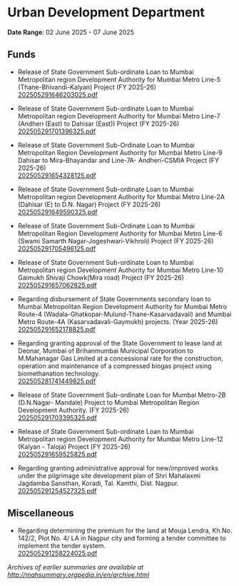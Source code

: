 # Urban Development Department

**Date Range**: 02 June 2025 - 07 June 2025


## Funds
- Release of State Government Sub-ordinate Loan to Mumbai Metropolitan region Development Authority for Mumbai Metro Line-5 (Thane-Bhivandi-Kalyan) Project (FY 2025-26)\
  [202505291646203025.pdf](https://gr.maharashtra.gov.in/Site/Upload/Government%20Resolutions/English/202505291646203025.pdf)

- Release of State Government Sub-ordinate Loan to Mumbai Metropolitan region Development Authority for Mumbai Metro Line-7 (Andheri (East) to Dahisar (East)) Project (FY 2025-26)\
  [202505291701396325.pdf](https://gr.maharashtra.gov.in/Site/Upload/Government%20Resolutions/English/202505291701396325.pdf)

- Release of State Government Sub-Ordinate Loan to Mumbai Metropolitan Region Development Authority for Mumbai Metro Line-9 Dahisar to Mira-Bhayandar and Line-7A- Andheri-CSMIA Project (FY 2025-26)\
  [202505291654328125.pdf](https://gr.maharashtra.gov.in/Site/Upload/Government%20Resolutions/English/202505291654328125.pdf)

- Release of State Government Sub-ordinate Loan to Mumbai Metropolitan region Development Authority for Mumbai Metro Line-2A (Dahisar (E) to D.N. Nagar) Project (FY 2025-26)\
  [202505291649590325.pdf](https://gr.maharashtra.gov.in/Site/Upload/Government%20Resolutions/English/202505291649590325.pdf)

- Release of State Government Sub-Ordinate Loan to Mumbai Metropolitan Region Development Authority for Mumbai Metro Line-6 (Swami Samarth Nagar-Jogeshwari-Vikhroli) Project (FY 2025-26)\
  [202505291705496125.pdf](https://gr.maharashtra.gov.in/Site/Upload/Government%20Resolutions/English/202505291705496125.pdf)

- Release of State Government Sub-ordinate Loan to Mumbai Metropolitan region Development Authority for Mumbai Metro Line-10 Gaimukh  Shivaji Chowk(Mira road) Project (FY 2025-26)\
  [202505291657062825.pdf](https://gr.maharashtra.gov.in/Site/Upload/Government%20Resolutions/English/202505291657062825.pdf)

- Regarding disbursement of State Governments secondary loan to Mumbai Metropolitan Region Development Authority for Mumbai Metro Route-4 (Wadala-Ghatkopar-Mulund-Thane-Kasarvadavali) and Mumbai Metro Route-4A (Kasarvadavali-Gaymukh) projects. (Year 2025-26)\
  [202505291652178825.pdf](https://gr.maharashtra.gov.in/Site/Upload/Government%20Resolutions/English/202505291652178825.pdf)

- Regarding granting approval of the State Government to lease land at Deonar, Mumbai of Brihanmumbai Municipal Corporation to M.Mahanagar Gas Limited at a concessional rate for the construction, operation and maintenance of a compressed biogas project using biomethanation technology.\
  [202505281741449825.pdf](https://gr.maharashtra.gov.in/Site/Upload/Government%20Resolutions/English/202505281741449825.pdf)

- Release of State Government Sub-ordinate Loan for Mumbai Metro-2B (D.N.Nagar- Mandale) Project to Mumbai Metropolitan Region Development Authority.                 (FY 2025-26)\
  [202505291703395325.pdf](https://gr.maharashtra.gov.in/Site/Upload/Government%20Resolutions/English/202505291703395325.pdf)

- Release of State Government Sub-ordinate Loan to Mumbai Metropolitan region Development Authority for Mumbai Metro Line-12 (Kalyan - Taloja) Project (FY 2025-26)\
  [202505291659525825.pdf](https://gr.maharashtra.gov.in/Site/Upload/Government%20Resolutions/English/202505291659525825.pdf)

- Regarding granting administrative approval for new/improved works under the pilgrimage site development plan of Shri Mahalaxmi Jagdamba Sansthan, Koradi, Tal. Kamthi, Dist. Nagpur.\
  [202505291254527325.pdf](https://gr.maharashtra.gov.in/Site/Upload/Government%20Resolutions/English/202505291254527325.pdf)

## Miscellaneous
- Regarding determining the premium for the land at Mouja Lendra, Kh.No. 142/2, Plot No. 4/ LA in Nagpur city and forming a tender committee to implement the tender system.\
  [202505291258224025.pdf](https://gr.maharashtra.gov.in/Site/Upload/Government%20Resolutions/English/202505291258224025.pdf)


*Archives of earlier summaries are available at http://mahsummary.orgpedia.in/en/archive.html*